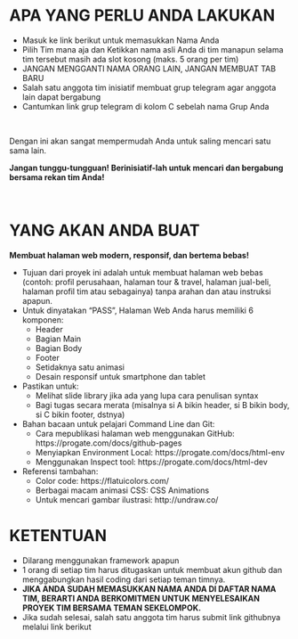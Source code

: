 # APA YANG PERLU ANDA LAKUKAN
<ul>
  <li>Masuk ke link berikut untuk memasukkan Nama Anda</li>
  <li>Pilih Tim mana aja dan Ketikkan nama asli Anda di tim manapun selama tim tersebut masih ada slot kosong (maks. 5 orang per tim)</li>
  <li>JANGAN MENGGANTI NAMA ORANG LAIN, JANGAN MEMBUAT TAB BARU</li>
  <li>Salah satu anggota tim inisiatif membuat grup telegram agar anggota lain dapat bergabung</li>
  <li>Cantumkan link grup telegram di kolom C sebelah nama Grup Anda</li>
</ul>

<br>

Dengan ini akan sangat mempermudah Anda untuk saling mencari satu sama lain.

<b>Jangan tunggu-tungguan! Berinisiatif-lah untuk mencari  dan bergabung bersama rekan tim Anda!</b>

<br>

# YANG AKAN ANDA BUAT

<b>Membuat halaman web modern, responsif, dan bertema bebas!</b>
<ul>
  <li>Tujuan dari proyek ini adalah untuk membuat halaman web bebas (contoh: profil perusahaan, halaman tour & travel, halaman jual-beli, halaman profil tim atau sebagainya) tanpa arahan dan atau instruksi apapun.</li>
  <li>
    Untuk dinyatakan “PASS”, Halaman Web Anda harus memiliki 6 komponen:
    <ul>
      <li>Header</li>
      <li>Bagian Main</li>
      <li>Bagian Body</li>
      <li>Footer</li>
      <li>Setidaknya satu animasi</li>
      <li>Desain responsif untuk smartphone dan tablet</li>
    </ul>
  </li>
  <li>
    Pastikan untuk:
    <ul>
      <li>Melihat slide library jika ada yang lupa cara penulisan syntax</li>
      <li>Bagi tugas secara merata (misalnya si A bikin header, si B bikin body, si C bikin footer, dstnya)</li>
    </ul>
  </li>
  <li>
    Bahan bacaan untuk pelajari Command Line dan Git:
    <ul>
      <li>Cara mepublikasi halaman web menggunakan GitHub: https://progate.com/docs/github-pages</li>
      <li>Menyiapkan Environment Local: https://progate.com/docs/html-env</li>
      <li>Menggunakan Inspect tool: https://progate.com/docs/html-dev</li>
    </ul>
  </li>
  <li>
    Referensi tambahan:
     <ul>
      <li>Color code: https://flatuicolors.com/ </li>
      <li>Berbagai macam animasi CSS: CSS Animations</li>
      <li>Untuk mencari gambar ilustrasi: http://undraw.co/</li>
    </ul>
  </li>
</ul>

# KETENTUAN

<ul>
  <li>Dilarang menggunakan framework apapun</li>
  <li>1 orang di setiap tim harus ditugaskan untuk membuat akun github dan menggabungkan hasil coding dari setiap teman timnya.</li>
  <li><b>JIKA ANDA SUDAH MEMASUKKAN NAMA ANDA DI DAFTAR NAMA TIM, BERARTI ANDA BERKOMITMEN UNTUK MENYELESAIKAN PROYEK TIM BERSAMA TEMAN SEKELOMPOK.</b></li>
  <li>Jika sudah selesai, salah satu anggota tim harus submit link githubnya melalui link berikut</li>
</ul>
